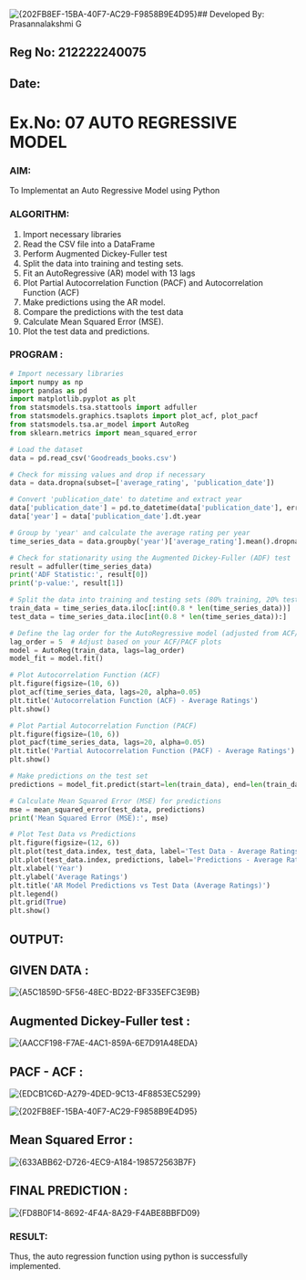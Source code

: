 ![{202FB8EF-15BA-40F7-AC29-F9858B9E4D95}](https://github.com/user-attachments/assets/025416b2-f1b7-47cf-8b9c-a4d375e5a07e)## Developed By: Prasannalakshmi G
## Reg No: 212222240075
## Date: 


# Ex.No: 07                                       AUTO REGRESSIVE MODEL



### AIM:
To Implementat an Auto Regressive Model using Python

### ALGORITHM:
1. Import necessary libraries
2. Read the CSV file into a DataFrame
3. Perform Augmented Dickey-Fuller test
4. Split the data into training and testing sets.
5. Fit an AutoRegressive (AR) model with 13 lags
6. Plot Partial Autocorrelation Function (PACF) and Autocorrelation Function (ACF)
7. Make predictions using the AR model.
8. Compare the predictions with the test data
9. Calculate Mean Squared Error (MSE).
10. Plot the test data and predictions.
   
### PROGRAM :
```python
# Import necessary libraries
import numpy as np
import pandas as pd
import matplotlib.pyplot as plt
from statsmodels.tsa.stattools import adfuller
from statsmodels.graphics.tsaplots import plot_acf, plot_pacf
from statsmodels.tsa.ar_model import AutoReg
from sklearn.metrics import mean_squared_error

# Load the dataset
data = pd.read_csv('Goodreads_books.csv')

# Check for missing values and drop if necessary
data = data.dropna(subset=['average_rating', 'publication_date'])

# Convert 'publication_date' to datetime and extract year
data['publication_date'] = pd.to_datetime(data['publication_date'], errors='coerce')
data['year'] = data['publication_date'].dt.year

# Group by 'year' and calculate the average rating per year
time_series_data = data.groupby('year')['average_rating'].mean().dropna()

# Check for stationarity using the Augmented Dickey-Fuller (ADF) test
result = adfuller(time_series_data)
print('ADF Statistic:', result[0])
print('p-value:', result[1])

# Split the data into training and testing sets (80% training, 20% testing)
train_data = time_series_data.iloc[:int(0.8 * len(time_series_data))]
test_data = time_series_data.iloc[int(0.8 * len(time_series_data)):]

# Define the lag order for the AutoRegressive model (adjusted from ACF/PACF)
lag_order = 5  # Adjust based on your ACF/PACF plots
model = AutoReg(train_data, lags=lag_order)
model_fit = model.fit()

# Plot Autocorrelation Function (ACF)
plt.figure(figsize=(10, 6))
plot_acf(time_series_data, lags=20, alpha=0.05)
plt.title('Autocorrelation Function (ACF) - Average Ratings')
plt.show()

# Plot Partial Autocorrelation Function (PACF)
plt.figure(figsize=(10, 6))
plot_pacf(time_series_data, lags=20, alpha=0.05)
plt.title('Partial Autocorrelation Function (PACF) - Average Ratings')
plt.show()

# Make predictions on the test set
predictions = model_fit.predict(start=len(train_data), end=len(train_data) + len(test_data) - 1)

# Calculate Mean Squared Error (MSE) for predictions
mse = mean_squared_error(test_data, predictions)
print('Mean Squared Error (MSE):', mse)

# Plot Test Data vs Predictions
plt.figure(figsize=(12, 6))
plt.plot(test_data.index, test_data, label='Test Data - Average Ratings', color='blue', linewidth=2)
plt.plot(test_data.index, predictions, label='Predictions - Average Ratings', color='orange', linestyle='--', linewidth=2)
plt.xlabel('Year')
plt.ylabel('Average Ratings')
plt.title('AR Model Predictions vs Test Data (Average Ratings)')
plt.legend()
plt.grid(True)
plt.show()


```
## OUTPUT:

## GIVEN DATA :

![{A5C1859D-5F56-48EC-BD22-BF335EFC3E9B}](https://github.com/user-attachments/assets/ba5de968-3cbf-4fff-9b08-04389d6f0013)


## Augmented Dickey-Fuller test :

![{AACCF198-F7AE-4AC1-859A-6E7D91A48EDA}](https://github.com/user-attachments/assets/2be1af5d-fb8b-4103-8fe5-78d438131bfd)


## PACF - ACF : 

![{EDCB1C6D-A279-4DED-9C13-4F8853EC5299}](https://github.com/user-attachments/assets/18bb62f3-96c4-4959-bf27-8e1f2e5bb9a0)

![{202FB8EF-15BA-40F7-AC29-F9858B9E4D95}](https://github.com/user-attachments/assets/de542394-d0bc-49fb-83de-8e5969491b93)



## Mean Squared Error : 

![{633ABB62-D726-4EC9-A184-198572563B7F}](https://github.com/user-attachments/assets/c8bc2638-bd60-4c9f-aa30-938a691f310a)


## FINAL PREDICTION :

![{FD8B0F14-8692-4F4A-8A29-F4ABE8BBFD09}](https://github.com/user-attachments/assets/b6b7b0a6-9158-47c0-b6e2-c7091acfa141)


### RESULT:
Thus, the auto regression function using python is successfully implemented.
